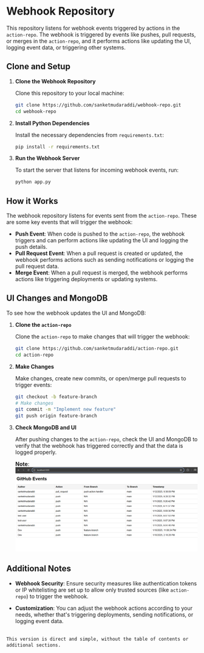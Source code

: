 # Webhook Repository

This repository listens for webhook events triggered by actions in the `action-repo`. The webhook is triggered by events like pushes, pull requests, or merges in the `action-repo`, and it performs actions like updating the UI, logging event data, or triggering other systems.

## Clone and Setup

1. **Clone the Webhook Repository**

   Clone this repository to your local machine:

   ```bash
   git clone https://github.com/sanketmudaraddi/webhook-repo.git
   cd webhook-repo
   ```

2. **Install Python Dependencies**

   Install the necessary dependencies from `requirements.txt`:

   ```bash
   pip install -r requirements.txt
   ```

3. **Run the Webhook Server**

   To start the server that listens for incoming webhook events, run:

   ```bash
   python app.py
   ```

## How it Works

The webhook repository listens for events sent from the `action-repo`. These are some key events that will trigger the webhook:

- **Push Event**: When code is pushed to the `action-repo`, the webhook triggers and can perform actions like updating the UI and logging the push details.
- **Pull Request Event**: When a pull request is created or updated, the webhook performs actions such as sending notifications or logging the pull request data.
- **Merge Event**: When a pull request is merged, the webhook performs actions like triggering deployments or updating systems.

## UI Changes and MongoDB

To see how the webhook updates the UI and MongoDB:

1. **Clone the `action-repo`**

   Clone the `action-repo` to make changes that will trigger the webhook:

   ```bash
   git clone https://github.com/sanketmudaraddi/action-repo.git
   cd action-repo
   ```

2. **Make Changes**

   Make changes, create new commits, or open/merge pull requests to trigger events:

   ```bash
   git checkout -b feature-branch
   # Make changes
   git commit -m "Implement new feature"
   git push origin feature-branch
   ```

3. **Check MongoDB and UI**

   After pushing changes to the `action-repo`, check the UI and MongoDB to verify that the webhook has triggered correctly and that the data is logged properly.

   **Note**: ![alt text](<images/Screenshot 2025-01-12 213911.png>)

## Additional Notes

- **Webhook Security**: Ensure security measures like authentication tokens or IP whitelisting are set up to allow only trusted sources (like `action-repo`) to trigger the webhook.
  
- **Customization**: You can adjust the webhook actions according to your needs, whether that's triggering deployments, sending notifications, or logging event data.
```

This version is direct and simple, without the table of contents or additional sections.
